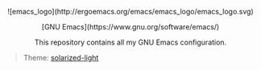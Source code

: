<p align="center">![emacs_logo](http://ergoemacs.org/emacs/emacs_logo/emacs_logo.svg)</p>
<p align="center">[GNU Emacs](https://www.gnu.org/software/emacs/)</p>
<p align="center">This repository contains all my GNU Emacs configuration.</p>

> Theme: [solarized-light](https://github.com/bbatsov/solarized-emacs)
